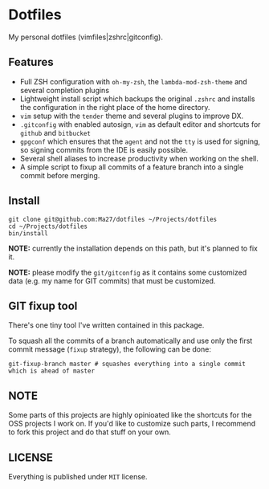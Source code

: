 # Dotfiles

My personal dotfiles (vimfiles|zshrc|gitconfig).

## Features

- Full ZSH configuration with `oh-my-zsh`, the `lambda-mod-zsh-theme` and several completion plugins
- Lightweight install script which backups the original `.zshrc` and installs the configuration in the right place of the home directory.
- `vim` setup with the `tender` theme and several plugins to improve DX.
- `.gitconfig` with enabled autosign, `vim` as default editor and shortcuts for `github` and `bitbucket`
- `gpgconf` which ensures that the `agent` and not the `tty` is used for signing, so signing commits from the IDE is easily possible.
- Several shell aliases to increase productivity when working on the shell.
- A simple script to fixup all commits of a feature branch into a single commit before merging.

## Install

```
git clone git@github.com:Ma27/dotfiles ~/Projects/dotfiles
cd ~/Projects/dotfiles
bin/install
```

__NOTE:__ currently the installation depends on this path, but it's planned to fix it.

__NOTE:__ please modify the `git/gitconfig` as it contains some customized data (e.g. my name for GIT commits) that must be customized.

## GIT fixup tool

There's one tiny tool I've written contained in this package.

To squash all the commits of a branch automatically and use only the first commit message (`fixup` strategy), the following can be done:

``` shell
git-fixup-branch master # squashes everything into a single commit which is ahead of master
```

## NOTE

Some parts of this projects are highly opinioated like the shortcuts for the OSS projects I work on.
If you'd like to customize such parts, I recommend to fork this project and do that stuff on your own.

## LICENSE

Everything is published under `MIT` license.

